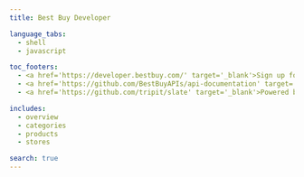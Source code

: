 ```yaml
---
title: Best Buy Developer

language_tabs:
  - shell
  - javascript

toc_footers:
  - <a href='https://developer.bestbuy.com/' target='_blank'>Sign up for a Best Buy API Key</a>
  - <a href='https://github.com/BestBuyAPIs/api-documentation' target='_blank'>Contribute to Documentation</a>
  - <a href='https://github.com/tripit/slate' target='_blank'>Powered by Slate</a>

includes:
  - overview
  - categories
  - products
  - stores

search: true
---
```










